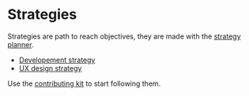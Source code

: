 # Strategies

Strategies are path to reach objectives, they are made with the [strategy planner](https://github.com/esteem8app/esteem8app.github.io/blob/master/docs/strategies/Strategy-planner.md).

* [Developement strategy](https://github.com/esteem8app/esteem8app.github.io/blob/master/docs/strategies/Developement-strategy.md)
* [UX design strategy](https://github.com/esteem8app/esteem8app.github.io/blob/master/docs/strategies/UX-design-strategy.md)

Use the [contributing kit](https://github.com/esteem8app/esteem8app.github.io/tree/master/docs/contributing-kit) to start following them.

